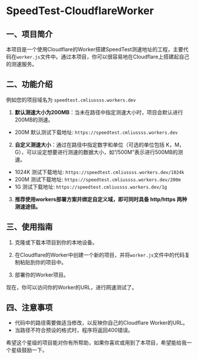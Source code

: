 # SpeedTest-CloudflareWorker

## 一、项目简介

本项目是一个使用Cloudflare的Worker搭建SpeedTest测速地址的工程，主要代码在`worker.js`文件中。通过本项目，你可以很容易地在Cloudflare上搭建起自己的测速服务。

## 二、功能介绍

例如您的项目域名为 `speedtest.cmliussss.workers.dev`

1. **默认测速大小为200MB**：当未在路径中指定测速大小时，项目会默认进行200MB的测速。

- 200M   默认测试下载地址: `https://speedtest.cmliussss.workers.dev`
 

2. **自定义测速大小**：通过在路径中指定数字和单位（可选的单位包括 K，M，G），可以设定想要进行测速的数据大小，如“/500M”表示进行500MB的测速。

- 1024K  测试下载地址: `https://speedtest.cmliussss.workers.dev/1024k`
- 200M   测试下载地址: `https://speedtest.cmliussss.workers.dev/200m`
- 1G     测试下载地址: `https://speedtest.cmliussss.workers.dev/1g`

3. **推荐使用workers部署方案并绑定自定义域，即可同时具备 http/https 两种测速途径。**

## 三、使用指南

1. 克隆或下载本项目到你的本地设备。

2. 在Cloudflare的Worker中创建一个新的项目，并将`worker.js`文件中的代码复制粘贴到你的项目中。

3. 部署你的Worker项目。

现在，你可以访问你的Worker的URL，进行网速测试了。

## 四、注意事项

- 代码中的路径需要做适当修改，以反映你自己的Cloudflare Worker的URL。
- 当路径不符合预设的格式时，程序将返回400错误。

希望这个星级的项目能对你有所帮助，如果你喜欢或用到了本项目，希望能给我一个星级鼓励一下。
